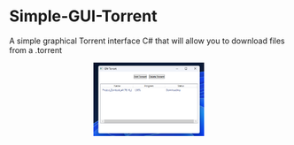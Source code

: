 # Simple-GUI-Torrent
A simple graphical Torrent interface С# that will allow you to download files from a .torrent
<p align="center">
 <img width="200px" src="https://github.com/Qw4lc4r/Simple-GUI-Torrent/blob/main/image.png" alt="qr"/>
</p>

